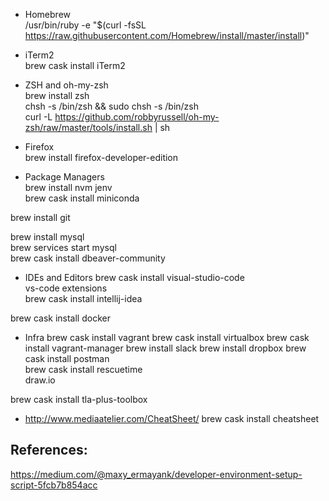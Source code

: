 + Homebrew  
/usr/bin/ruby -e "$(curl -fsSL https://raw.githubusercontent.com/Homebrew/install/master/install)"

+ iTerm2  
brew cask install iTerm2

+ ZSH and oh-my-zsh  
brew install zsh  
chsh -s /bin/zsh && sudo chsh -s /bin/zsh   
curl -L https://github.com/robbyrussell/oh-my-zsh/raw/master/tools/install.sh | sh  

+ Firefox  
brew install firefox-developer-edition  

+ Package Managers  
brew install nvm jenv  
brew cask install miniconda  

brew install git  

brew install mysql  
brew services start mysql  
brew cask install dbeaver-community  

+ IDEs and Editors
brew cask install visual-studio-code  
vs-code extensions  
brew cask install intellij-idea

brew cask install docker

+ Infra
brew cask install vagrant
brew cask install virtualbox
brew cask install vagrant-manager
brew install slack
brew install dropbox
brew cask install postman  
brew cask install rescuetime  
draw.io   

brew cask install tla-plus-toolbox

+ http://www.mediaatelier.com/CheatSheet/
brew cask install cheatsheet 

## References:
https://medium.com/@maxy_ermayank/developer-environment-setup-script-5fcb7b854acc
